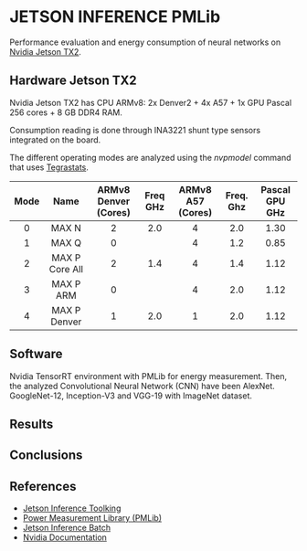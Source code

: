 
# JETSON INFERENCE PMLib

Performance evaluation and energy consumption of neural networks on [Nvidia Jetson TX2](https://developer.nvidia.com/embedded/jetson-tx2 "Nvidia Jetson TX2").

## Hardware Jetson TX2

Nvidia Jetson TX2 has CPU ARMv8: 2x Denver2 + 4x A57  + 1x GPU Pascal 256 cores + 8 GB  DDR4 RAM.

Consumption reading is done through INA3221 shunt type sensors integrated on the board.

The different operating modes are analyzed using the *nvpmodel* command that uses [Tegrastats](https://docs.nvidia.com/jetson/archives/l4t-archived/l4t-3231/index.html#page/Tegra%20Linux%20Driver%20Package%20Development%20Guide/AppendixTegraStats.html "Tegrastats").

|  Mode | Name  | ARMv8 Denver (Cores)  | Freq GHz |  ARMv8 A57  (Cores) | Freq. Ghz  | Pascal GPU GHz |
| :------------: | :------------: | :------------: | :------------: | :------------: | :------------: | :------------: |
| 0  | MAX N  |  2 |  2.0 | 4  | 2.0  |  1.30 |
| 1  |  MAX Q |  0  |   |  4 | 1.2  |  0.85 |
|  2 |  MAX P Core All | 2  | 1.4  | 4  | 1.4  |  1.12 |
|  3 |  MAX P ARM  |  0 |   | 4  |  2.0 | 1.12  |
|4| MAX P Denver | 1 | 2.0 | 1 | 2.0 | 1.12|


## Software

Nvidia TensorRT environment with PMLib for energy measurement. Then, the analyzed Convolutional Neural Network (CNN) have been AlexNet. GoogleNet-12, Inception-V3 and VGG-19 with ImageNet dataset.


## Results

## Conclusions

## References

- [Jetson Inference Toolking](https://github.com/dusty-nv/jetson-inference "Jetson Inference Toolking")
- [Power Measurement Library (PMLib)](https://github.com/mdolz/PMLib "Power Measurement Library (PMLib)")
- [Jetson Inference Batch](https://github.com/rockkingjy/Inference_jetson-inference-batch "Jetson Inference Batch")
-  [Nvidia Documentation](https://docs.nvidia.com/jetson/archives/l4t-archived/l4t-3231/index.html "Nvidia Documentation")





